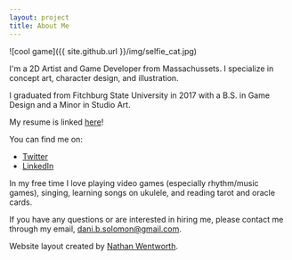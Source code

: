 ```yaml
---
layout: project
title: About Me
---
```


![cool game]({{ site.github.url }}/img/selfie_cat.jpg)

I'm a 2D Artist and Game Developer from Massachussets. I specialize in concept art, character design, and illustration.

I graduated from Fitchburg State University in 2017 with a B.S. in Game Design and a Minor in Studio Art.

My resume is linked [here](https://www.dropbox.com/s/9txvnm8y54yd7hw/Dani%20Solomon%20Resume.pdf?dl=0)!

You can find me on:
- [Twitter](https://twitter.com/DaniBSolomon)
- [LinkedIn](https://www.linkedin.com/in/danibsolomon/)

In my free time I love playing video games (especially rhythm/music games), singing, learning songs on ukulele, and reading tarot and oracle cards.

If you have any questions or are interested in hiring me, please contact me through my email, dani.b.solomon@gmail.com.



Website layout created by [Nathan Wentworth](https://nathanwentworth.co).
